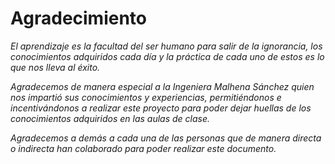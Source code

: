 # Agradecimiento

_El aprendizaje es la facultad del ser humano para salir de la ignorancia, los conocimientos adquiridos cada día y la práctica de cada uno de estos es lo que nos lleva al éxito._

_Agradecemos de manera especial a la Ingeniera Malhena Sánchez quien nos impartió sus conocimientos y experiencias, permitiéndonos e incentivándonos a realizar este proyecto para poder dejar huellas de los conocimientos adquiridos en las aulas de clase._

_Agradecemos a demás a cada una de las personas que de manera directa o indirecta han colaborado para poder realizar este documento._
